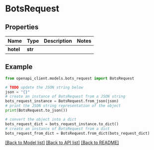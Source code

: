 # BotsRequest


## Properties

Name | Type | Description | Notes
------------ | ------------- | ------------- | -------------
**hotel** | **str** |  | 

## Example

```python
from openapi_client.models.bots_request import BotsRequest

# TODO update the JSON string below
json = "{}"
# create an instance of BotsRequest from a JSON string
bots_request_instance = BotsRequest.from_json(json)
# print the JSON string representation of the object
print(BotsRequest.to_json())

# convert the object into a dict
bots_request_dict = bots_request_instance.to_dict()
# create an instance of BotsRequest from a dict
bots_request_from_dict = BotsRequest.from_dict(bots_request_dict)
```
[[Back to Model list]](../README.md#documentation-for-models) [[Back to API list]](../README.md#documentation-for-api-endpoints) [[Back to README]](../README.md)


